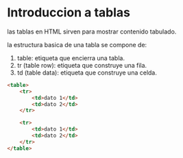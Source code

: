 # Introduccion a tablas

las tablas en HTML sirven para mostrar contenido tabulado.

la estructura basica de una tabla se compone de:

1. table: etiqueta que encierra una tabla.
2. tr (table row): etiqueta que construye una fila.
3. td (table data): etiqueta que construye una celda.

```HTML
<table>
    <tr>
        <td>dato 1</td>
        <td>dato 2</td>
    </tr>

    <tr>
        <td>dato 1</td>
        <td>dato 2</td>
    </tr>
</table>
```

